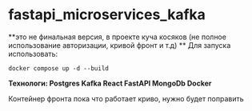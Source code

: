 # fastapi_microservices_kafka
**это не финальная версия, в проекте куча косяков (не полное использование авторизации, кривой фронт и т.д)
**
Для запуска использовать: 
```
docker compose up -d --build
```

**Технологи:
Postgres
Kafka
React
FastAPI
MongoDb
Docker**

Контейнер фронта пока что работает криво, нужно будет поправить